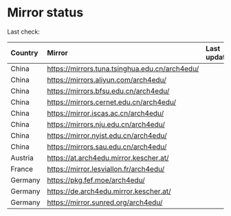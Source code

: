 <script src="./time.js"></script>
# Mirror status
Last check: <script type="text/javascript">localize(1719220993.0768054);</script>

|Country|Mirror|Last update|
|:------|:-----|:----------|
|China|https://mirrors.tuna.tsinghua.edu.cn/arch4edu/|<script type="text/javascript">localize(1719167449);</script>|
|China|https://mirrors.aliyun.com/arch4edu/|<script type="text/javascript">localize(1719167449);</script>|
|China|https://mirrors.bfsu.edu.cn/arch4edu/|<script type="text/javascript">localize(1719167449);</script>|
|China|https://mirrors.cernet.edu.cn/arch4edu/|<script type="text/javascript">localize(1719167449);</script>|
|China|https://mirror.iscas.ac.cn/arch4edu/|<script type="text/javascript">localize(1719167449);</script>|
|China|https://mirrors.nju.edu.cn/arch4edu/|<script type="text/javascript">localize(1719167449);</script>|
|China|https://mirror.nyist.edu.cn/arch4edu/|<script type="text/javascript">localize(1719167449);</script>|
|China|https://mirrors.sau.edu.cn/arch4edu/|<script type="text/javascript">localize(1719167449);</script>|
|Austria|https://at.arch4edu.mirror.kescher.at/|<script type="text/javascript">localize(1719167449);</script>|
|France|https://mirror.lesviallon.fr/arch4edu/|<script type="text/javascript">localize(1719167449);</script>|
|Germany|https://pkg.fef.moe/arch4edu/|<script type="text/javascript">localize(1719167449);</script>|
|Germany|https://de.arch4edu.mirror.kescher.at/|<script type="text/javascript">localize(1719167449);</script>|
|Germany|https://mirror.sunred.org/arch4edu/|<script type="text/javascript">localize(1719167449);</script>|

<script src="./tablefilter/tablefilter.js"></script>
<script src="./table.js"></script>